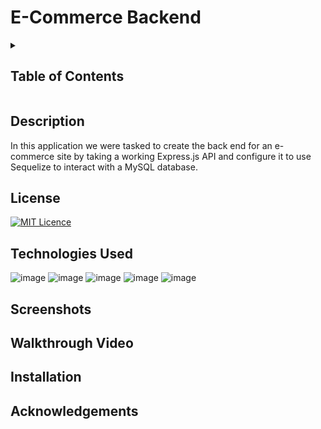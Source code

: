 # E-Commerce Backend

<details>
    <summary><h2>Table of Contents</h2></summary>

- [E-Commerce Backend](#e-commerce-backend)
  - [Description](#description)
  - [License](#license)
  - [Technologies Used](#technologies-used)
  - [Screenshots](#screenshots)
  - [Walkthrough Video](#walkthrough-video)
  - [Installation](#installation)
  - [Acknowledgements](#acknowledgements)

</details>

## Description

In this application we were tasked to create the back end for an e-commerce site by taking a working Express.js API and configure it to use Sequelize to interact with a MySQL database.

## License

[![MIT Licence](https://badges.frapsoft.com/os/mit/mit.svg?v=103)](https://opensource.org/licenses/mit-license.php)   

## Technologies Used

![image](https://img.shields.io/badge/JavaScript-F7DF1E?style=for-the-badge&logo=javascript&logoColor=black) ![image](https://img.shields.io/badge/Node.js-43853D?style=for-the-badge&logo=node.js&logoColor=white) ![image](https://img.shields.io/badge/MySQL-005C84?style=for-the-badge&logo=mysql&logoColor=white) ![image](https://img.shields.io/badge/sequelize-323330?style=for-the-badge&logo=sequelize&logoColor=blue) ![image](https://img.shields.io/badge/express.js-%23404d59.svg?style=for-the-badge&logo=express&logoColor=%2361DAFB)

## Screenshots

## Walkthrough Video

## Installation

## Acknowledgements